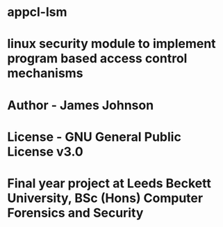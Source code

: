 # appcl-lsm
#
# linux security module to implement program based access control mechanisms
# Author - James Johnson
# License - GNU General Public License v3.0
#
# Final year project at Leeds Beckett University, BSc (Hons) Computer Forensics and Security
